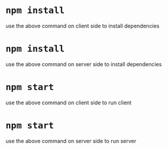 # `npm install`
use the above command on client side to install dependencies

# `npm install`
use the above command on server side to install dependencies

# `npm start`
use the above command on client side to run client

# `npm start`
use the above command on server side to run server
